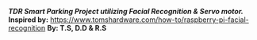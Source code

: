 _**TDR Smart Parking Project utilizing Facial Recognition & Servo motor.**_
**Inspired by:** https://www.tomshardware.com/how-to/raspberry-pi-facial-recognition
**By: T.S, D.D & R.S**
